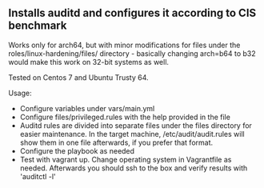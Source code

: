 ## Installs auditd and configures it according to CIS benchmark ##

Works only for arch64, but with minor modifications for files under the roles/linux-hardening/files/ directory - basically changing arch=b64 to b32 would make this work on 32-bit systems as well.

Tested on Centos 7 and Ubuntu Trusty 64.

Usage:

- Configure variables under vars/main.yml
- Configure files/privileged.rules with the help provided in the file
- Auditd rules are divided into separate files under the files directory for easier maintenance. In the target machine, /etc/audit/audit.rules will show them in one file afterwards, if you prefer that format.
- Configure the playbook as needed
- Test with vagrant up. Change operating system in Vagrantfile as needed. Afterwards you should ssh to the box and verify results with 'auditctl -l'


